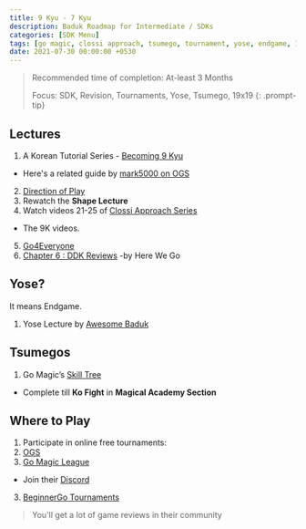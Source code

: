 ```yaml
---
title: 9 Kyu - 7 Kyu
description: Baduk Roadmap for Intermediate / SDKs
categories: [SDK Menu]
tags: [go magic, clossi approach, tsumego, tournament, yose, endgame, 19x19, ddk revision]
date: 2021-07-30 00:00:00 +0530
---
```


> Recommended time of completion: At-least 3 Months
>
> Focus: SDK, Revision, Tournaments, Yose, Tsumego, 19x19
{: .prompt-tip}

## Lectures

1. A Korean Tutorial Series - <a
   href="https://youtube.com/playlist?list=PLO5jVlKbZT22OSvlFhdiLboMSQtPJ5Qhr&si=VID5pGmJUTHtX21r" target="_blank">Becoming 9 Kyu</a>
- Here's a related guide by <a href="https://forums.online-go.com/t/becoming-9-kyu-a-series-for-beginners/3809" target="_blank">mark5000 on OGS</a>
2. <a href="https://youtu.be/kIvvapIgbZk" target="_blank">Direction of Play</a>
3. Rewatch the **Shape Lecture**
4. Watch videos 21-25 of <a
   href="https://youtube.com/playlist?list=PL5mVjO5OFYSymMy2Mixl7E5vpwFDO_0B4&si=C_V23Nfre_AJsK2M"
   target="_blank">Clossi Approach Series</a>
- The 9K videos.
5. <a href="https://youtube.com/playlist?list=PLTuxcmwHQVgHuL8ge7IHupIdIwwza39Tg&si=RkE2nYxgWAp3Hqqu" target="_blank">Go4Everyone</a>
6. <a href="https://youtube.com/playlist?list=PLsIslX1eRChKRBBnhZPiZn0gc3imJ-SQd&si=b0dM_Fx3q53c6WQ-" target="_blank">Chapter 6 : DDK Reviews</a> -by Here We Go

## Yose?
It means Endgame.

1. Yose Lecture by <a href="https://youtu.be/Cg73RgJRVlk" target="_blank">Awesome Baduk</a>

## Tsumegos

1. Go Magic’s <a href="https://gomagic.org/go-problems/" target="_blank">Skill Tree</a>
- Complete till **Ko Fight** in **Magical Academy Section**

## Where to Play

1. Participate in online free tournaments:
1. <a href="https://online-go.com/tournaments" target="_blank">OGS</a>
2. <a href="https://gomagic.org/league/" target="_blank">Go Magic League</a>
- Join their <a href="https://discord.gg/TVbY7MbRrU" target="_blank">Discord</a>
3. <a href="https://discord.com/invite/ANwpMwCNkv" target="_blank">BeginnerGo Tournaments</a>

> You'll get a lot of game reviews in their community
